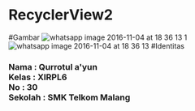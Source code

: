# RecyclerView2
#Gambar
![whatsapp image 2016-11-04 at 18 36 13 1](https://cloud.githubusercontent.com/assets/22120736/20004500/4be89834-a2bf-11e6-9af0-786cb6ce8ef2.jpeg)
![whatsapp image 2016-11-04 at 18 36 13](https://cloud.githubusercontent.com/assets/22120736/20004501/4bee44be-a2bf-11e6-9d4c-26a38b2b9786.jpeg)
#Identitas 
<h3>
Nama  : Qurrotul a'yun </br>
Kelas : XIRPL6 </br>
No : 30 <br>
Sekolah : SMK Telkom Malang </h3>
